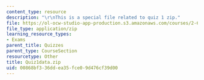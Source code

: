 ```yaml
---
content_type: resource
description: "\r\nThis is a special file related to quiz 1 zip."
file: https://ol-ocw-studio-app-production.s3.amazonaws.com/courses/2-627-fundamentals-of-photovoltaics-fall-2013/00868bf336ddea35fce09d476cf39d00_Quiz1data.zip
file_type: application/zip
learning_resource_types:
- Exams
parent_title: Quizzes
parent_type: CourseSection
resourcetype: Other
title: Quiz1data.zip
uid: 00868bf3-36dd-ea35-fce0-9d476cf39d00
---
```

